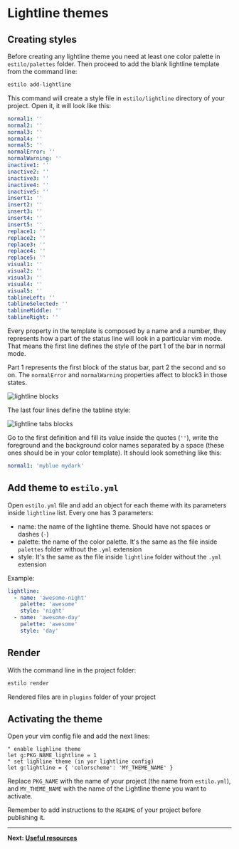 # Lightline themes

## Creating styles

Before creating any lightline theme you need at least one color palette in `estilo/palettes` folder. Then proceed to add the blank lightline template from the command line:

```sh
estilo add-lightline
```

This command will create a style file in `estilo/lightline` directory of your project. Open it, it will look like this:

```yml
normal1: ''
normal2: ''
normal3: ''
normal4: ''
normal5: ''
normalError: ''
normalWarning: ''
inactive1: ''
inactive2: ''
inactive3: ''
inactive4: ''
inactive5: ''
insert1: ''
insert2: ''
insert3: ''
insert4: ''
insert5: ''
replace1: ''
replace2: ''
replace3: ''
replace4: ''
replace5: ''
visual1: ''
visual2: ''
visual3: ''
visual4: ''
visual5: ''
tablineLeft: ''
tablineSelected: ''
tablineMiddle: ''
tablineRight: ''
```

Every property in the template is composed by a name and a number, they represents how a part of the status line will look in a particular vim mode. That means the first line defines the style of the part 1 of the bar in normal mode.

Part 1 represents the first block of the status bar, part 2 the second and so on. The `normalError` and `normalWarning` properties affect to block3 in those states.

![lightline blocks](https://cloud.githubusercontent.com/assets/829859/16469975/033f95f8-3e54-11e6-8ac5-0bd398d64d47.png)

The last four lines define the tabline style:

![lightline tabs blocks](https://cloud.githubusercontent.com/assets/829859/16470183/02cd2f9e-3e55-11e6-9889-bd6123f8bf1e.png)

Go to the first definition and fill its value inside the quotes (`''`), write the foreground and the background color names separated by a space (these ones should be in your color template). It should look something like this:

```yml
normal1: 'myblue mydark'
```


## Add theme to `estilo.yml`

Open `estilo.yml` file and add an object for each theme with its parameters inside `lightline` list. Every one has 3 parameters:

- name: the name of the lightline theme. Should have not spaces or dashes (`-`)
- palette: the name of the color palette. It's the same as the file inside `palettes` folder without the `.yml` extension
- style: It's the same as the file inside `lightline` folder without the `.yml` extension

Example:

```yml
lightline:
  - name: 'awesome-night'
    palette: 'awesome'
    style: 'night'
  - name: 'awesome-day'
    palette: 'awesome'
    style: 'day'
```


## Render

With the command line in the project folder:

```sh
estilo render
```

Rendered files are in `plugins` folder of your project


## Activating the theme

Open your vim config file and add the next lines:

```vim
" enable lighline theme
let g:PKG_NAME_lightline = 1
" set lighline theme (in yor lightline config)
let g:lightline = { 'colorscheme': 'MY_THEME_NAME' }
```

Replace `PKG_NAME` with the name of your project (the name from `estilo.yml`), and `MY_THEME_NAME` with the name of the Lightline theme you want to activate.

Remember to add instructions to the `README` of your project before publishing it.


---

**Next: [Useful resources](useful-resources.md)**

